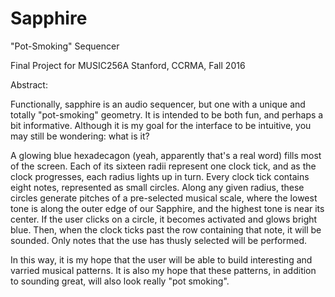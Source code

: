 # Sapphire
"Pot-Smoking" Sequencer

Final Project for MUSIC256A
Stanford, CCRMA, Fall 2016

Abstract:

Functionally, sapphire is an audio sequencer, but one with a unique and totally "pot-smoking" geometry.  It is intended to be both fun, and perhaps a bit informative.  Although it is my goal for the interface to be intuitive, you may still be wondering: what is it?

A glowing blue hexadecagon (yeah, apparently that's a real word) fills most of the screen.  Each of its sixteen radii represent one clock tick, and as the clock progresses, each radius lights up in turn.  Every clock tick contains eight notes, represented as small circles.  Along any given radius, these circles generate pitches of a pre-selected musical scale, where the lowest tone is along the outer edge of our Sapphire, and the highest tone is near its center.  If the user clicks on a circle, it becomes activated and glows bright blue.  Then, when the clock ticks past the row containing that note, it will be sounded.  Only notes that the use has thusly selected will be performed.

In this way, it is my hope that the user will be able to build interesting and varried musical patterns.  It is also my hope that these patterns, in addition to sounding great, will also look really "pot smoking".
